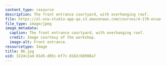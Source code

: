 ```yaml
---
content_type: resource
description: The front entrance courtyard, with overhanging roof.
file: https://ol-ocw-studio-app-qa.s3.amazonaws.com/courses/4-170-ecuador-workshop-fall-2006/3224c2ad0145d05cbf7c8162c68908a7_06.jpg
file_type: image/jpeg
image_metadata:
  caption: The front entrance courtyard, with overhanging roof.
  credit: Image courtesy of the workshop.
  image-alt: Front entrance.
resourcetype: Image
title: 06.jpg
uid: 3224c2ad-0145-d05c-bf7c-8162c68908a7
---
```

